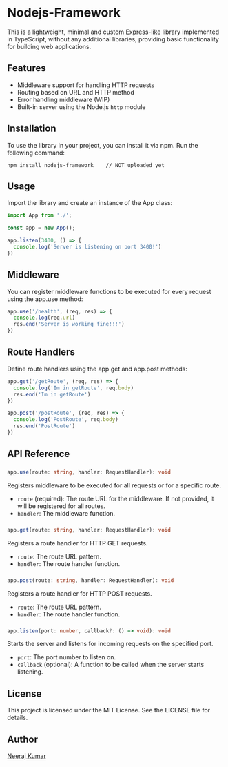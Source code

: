 # Nodejs-Framework

This is a lightweight, minimal and custom [Express](https://github.com/expressjs/express)-like library implemented in TypeScript, without any additional libraries, providing basic functionality for building web applications.

## Features

- Middleware support for handling HTTP requests
- Routing based on URL and HTTP method
- Error handling middleware (WIP)
- Built-in server using the Node.js `http` module

## Installation

To use the library in your project, you can install it via npm. Run the following command:

```shell
npm install nodejs-framework    // NOT uploaded yet
```

## Usage
Import the library and create an instance of the App class:

```ts
import App from './';

const app = new App();

app.listen(3400, () => {
  console.log('Server is listening on port 3400!')
})
```

## Middleware
You can register middleware functions to be executed for every request using the app.use method:

```ts
app.use('/health', (req, res) => {
  console.log(req.url)
  res.end('Server is working fine!!!')
})
```

## Route Handlers
Define route handlers using the app.get and app.post methods:

```ts
app.get('/getRoute', (req, res) => {
  console.log('Im in getRoute', req.body)
  res.end('Im in getRoute')
})

app.post('/postRoute', (req, res) => {
  console.log('PostRoute', req.body)
  res.end('PostRoute')
})
```
## API Reference

### 

```ts
app.use(route: string, handler: RequestHandler): void
```

Registers middleware to be executed for all requests or for a specific route.

- `route` (required): The route URL for the middleware. If not provided, it will be registered for all routes.
- `handler`: The middleware function.

### 
```ts
app.get(route: string, handler: RequestHandler): void
```

Registers a route handler for HTTP GET requests.

- `route`: The route URL pattern.
- `handler`: The route handler function.

### 
```ts
app.post(route: string, handler: RequestHandler): void
```

Registers a route handler for HTTP POST requests.

- `route`: The route URL pattern.
- `handler`: The route handler function.

### 
```ts
app.listen(port: number, callback?: () => void): void
```

Starts the server and listens for incoming requests on the specified port.

- `port`: The port number to listen on.
- `callback` (optional): A function to be called when the server starts listening.


## License
This project is licensed under the MIT License. See the LICENSE file for details.

## Author
[Neeraj Kumar](https://www.github.com/neerajkumar161)